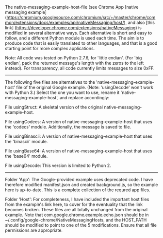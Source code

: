 The native-messaging-example-host-file (see Chrome App [native messaging example] (https://chromium.googlesource.com/chromium/src/+/master/chrome/common/extensions/docs/examples/api/nativeMessaging/host/), and also [this link] (https://developer.chrome.com/extensions/nativeMessaging) is modified in several alternative ways.  Each alternative is short and easy to follow, and a different Python module is used each time.  The aim is to produce code that is easily translated to other languages, and that is a good starting point for more complex applications.  

Note: All code was tested on Python 2.7.6, for 'little endian'.  (For 'big endian', pack the returned message's length with the zeros to the left instead).  For transparency, all code currently limits messages to size 0xFF.

----------------------

The following five files are alternatives to the 'native-messaging-example-host' file of the original Google example.  (Note: 'usingDecode' won't work with Python 3.)  Select the one you want to use, 
rename it 'native-messaging-example-host', and replace accordingly:

File usingStruct:  A skeletal version of the original native-messaging-example-host.  

File usingCodecs:  A version of native-messaging-example-host that uses the 'codecs' module.  Additionally, the message is saved to file.

File usingBinascii: A version of native-messaging-example-host that uses the 'binascii' module.

File usingBase64: A version of native-messaging-example-host that uses the 'base64' module. 

File usingDecode: This version is limited to Python 2.

----------------------

Folder 'App': The Google-provided example uses deprecated code.  I have therefore modified manifest.json and created background.js, so the example here is up-to-date.  This is a complete collection of the requred app files.

Folder 'Host':  For completeness, I have included the important host files from the example's link here, to cover for the eventuality that the link becomes broken.  These files are all totally unchanged from the original example.
Note that com.google.chrome.example.echo.json should be in ~/.config/google-chrome/NativeMessagingHosts, and the HOST_PATH should be modified to point to one of the 5 modifications.  Ensure that all file permissions are appropriate.

